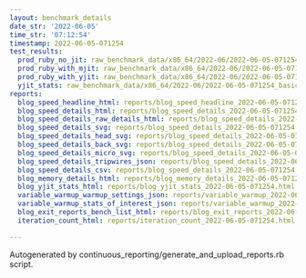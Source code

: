 ```yaml
---
layout: benchmark_details
date_str: '2022-06-05'
time_str: '07:12:54'
timestamp: 2022-06-05-071254
test_results:
  prod_ruby_no_jit: raw_benchmark_data/x86_64/2022-06/2022-06-05-071254_basic_benchmark_prod_ruby_no_jit.json
  prod_ruby_with_mjit: raw_benchmark_data/x86_64/2022-06/2022-06-05-071254_basic_benchmark_prod_ruby_with_mjit.json
  prod_ruby_with_yjit: raw_benchmark_data/x86_64/2022-06/2022-06-05-071254_basic_benchmark_prod_ruby_with_yjit.json
  yjit_stats: raw_benchmark_data/x86_64/2022-06/2022-06-05-071254_basic_benchmark_yjit_stats.json
reports:
  blog_speed_headline_html: reports/blog_speed_headline_2022-06-05-071254.html
  blog_speed_details_html: reports/blog_speed_details_2022-06-05-071254.html
  blog_speed_details_raw_details_html: reports/blog_speed_details_2022-06-05-071254.raw_details.html
  blog_speed_details_svg: reports/blog_speed_details_2022-06-05-071254.svg
  blog_speed_details_head_svg: reports/blog_speed_details_2022-06-05-071254.head.svg
  blog_speed_details_back_svg: reports/blog_speed_details_2022-06-05-071254.back.svg
  blog_speed_details_micro_svg: reports/blog_speed_details_2022-06-05-071254.micro.svg
  blog_speed_details_tripwires_json: reports/blog_speed_details_2022-06-05-071254.tripwires.json
  blog_speed_details_csv: reports/blog_speed_details_2022-06-05-071254.csv
  blog_memory_details_html: reports/blog_memory_details_2022-06-05-071254.html
  blog_yjit_stats_html: reports/blog_yjit_stats_2022-06-05-071254.html
  variable_warmup_warmup_settings_json: reports/variable_warmup_2022-06-05-071254.warmup_settings.json
  variable_warmup_stats_of_interest_json: reports/variable_warmup_2022-06-05-071254.stats_of_interest.json
  blog_exit_reports_bench_list_html: reports/blog_exit_reports_2022-06-05-071254.bench_list.html
  iteration_count_html: reports/iteration_count_2022-06-05-071254.html

---
```

Autogenerated by continuous_reporting/generate_and_upload_reports.rb script.
